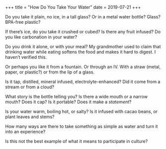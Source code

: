 +++
title = "How Do You Take Your Water"
date = 2019-07-21
+++

Do you take it plain, no ice, in a tall glass? Or in a metal water bottle? Glass? BPA-free plastic?

If there&#8217;s ice, do you take it crushed or cubed? Is there any fruit infused? Do you like carbonation in your water?

Do you drink it alone, or with your meal? My grandmother used to claim that drinking water while eating softens the food and makes it hard to digest. I haven&#8217;t verified this. 

Or perhaps you like it from a fountain. Or through an IV. With a straw (metal, paper, or plastic?) or from the lip of a glass. 

Is it tap, distilled, mineral infused, electrolyte-enhanced? Did it come from a stream or from a cloud?

What story is the bottle telling you? Is there a wide mouth or a narrow mouth? Does it cap? Is it portable? Does it make a _statement_?

Is your water warm, boiling hot, or salty? Is it infused with cacao beans, or plant leaves and stems?

How many ways are there to take something as simple as water and turn it into an experience? 

Is this not the best example of what it means to participate in culture?